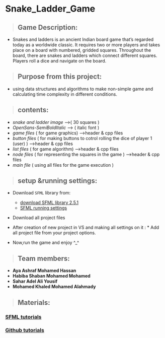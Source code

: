 # Snake_Ladder_Game
> ## Game Description:
   * Snakes and ladders is an ancient Indian board game that’s regarded today as a worldwide classic. It requires two or more players and      takes place on a board with numbered, gridded squares. Throughout the board, there are snakes and ladders which connect different        squares. Players roll a dice and navigate on the board.
   
> ## Purpose from this project:
   * using data structures and algorithms to make non-simple game and calculating time complexity in different conditions.
   
> ## contents:
   * _snake and ladder image_ -->( 30 squares )
   * _OpenSans-SemiBoldItalic_ --> ( italic font ) 
   * _game files_   ( for game graphics)  -->header & cpp files
   * _button files_ ( for making buttons to cotrol rolling the dice of player 1 (user) )  -->header & cpp files
   * _list files_   ( for game algorithm)  -->header & cpp files
   * _node files_   ( for representing the squares in the game )  -->header & cpp files
   * _main file_    ( using all files for the game execution )
   
> ## setup &running settings:
   * Download `SFML` library from:
        * [download SFML library 2.5.1](https://www.sfml-dev.org/download/sfml/2.5.1/)
        * [SFML running settings](https://www.sfml-dev.org/tutorials/2.5/start-vc.php)
       
  * Download all project files 
  * After creation of new project in VS and making all settings on it :
            * Add all project file from your project options.
  * Now,run the game and enjoy ^_^
> ## Team members:
   - **Aya Ashraf Mohamed Hassan** 
   - **Habiba Shaban Mohamed Mohamed**
   - **Sahar Adel Ali Yousif**
   - **Mohamed Khaled Mohamed Alahmady**
> ## Materials:
  ### [SFML tutorials](https://youtube.com/playlist?list=PL21OsoBLPpMOO6zyVlxZ4S4hwkY_SLRW9)
  ### [Github tutorials](https://youtube.com/playlist?list=PLDoPjvoNmBAw4eOj58MZPakHjaO3frVMF)

   
        

   
   
